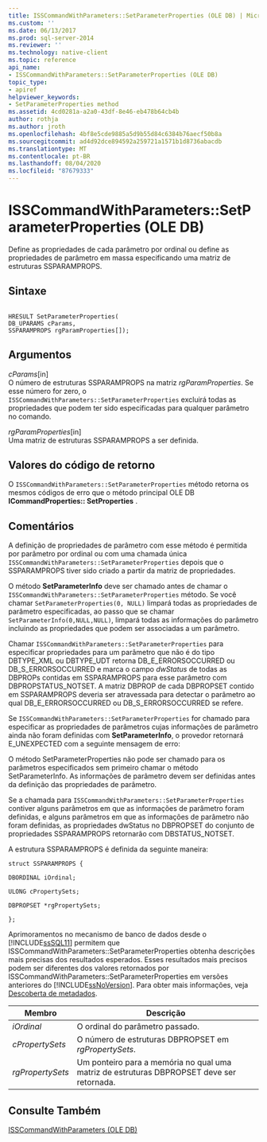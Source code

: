 ```yaml
---
title: ISSCommandWithParameters::SetParameterProperties (OLE DB) | Microsoft Docs
ms.custom: ''
ms.date: 06/13/2017
ms.prod: sql-server-2014
ms.reviewer: ''
ms.technology: native-client
ms.topic: reference
api_name:
- ISSCommandWithParameters::SetParameterProperties (OLE DB)
topic_type:
- apiref
helpviewer_keywords:
- SetParameterProperties method
ms.assetid: 4cd0281a-a2a0-43df-8e46-eb478b64cb4b
author: rothja
ms.author: jroth
ms.openlocfilehash: 4bf8e5cde9885a5d9b55d84c6384b76aecf50b8a
ms.sourcegitcommit: ad4d92dce894592a259721a1571b1d8736abacdb
ms.translationtype: MT
ms.contentlocale: pt-BR
ms.lasthandoff: 08/04/2020
ms.locfileid: "87679333"
---
```

# <a name="isscommandwithparameterssetparameterproperties-ole-db"></a>ISSCommandWithParameters::SetParameterProperties (OLE DB)
  Define as propriedades de cada parâmetro por ordinal ou define as propriedades de parâmetro em massa especificando uma matriz de estruturas SSPARAMPROPS.  
  
## <a name="syntax"></a>Sintaxe  
  
```  
  
HRESULT SetParameterProperties(  
DB_UPARAMS cParams,   
SSPARAMPROPS rgParamProperties[]);  
```  
  
## <a name="arguments"></a>Argumentos  
 *cParams*[in]  
 O número de estruturas SSPARAMPROPS na matriz *rgParamProperties*. Se esse número for zero, o `ISSCommandWithParameters::SetParameterProperties` excluirá todas as propriedades que podem ter sido especificadas para qualquer parâmetro no comando.  
  
 *rgParamProperties*[in]  
 Uma matriz de estruturas SSPARAMPROPS a ser definida.  
  
## <a name="return-code-values"></a>Valores do código de retorno  
 O `ISSCommandWithParameters::SetParameterProperties` método retorna os mesmos códigos de erro que o método principal OLE DB **ICommandProperties:: SetProperties** .  
  
## <a name="remarks"></a>Comentários  
 A definição de propriedades de parâmetro com esse método é permitida por parâmetro por ordinal ou com uma chamada única `ISSCommandWithParameters::SetParameterProperties` depois que o SSPARAMPROPS tiver sido criado a partir da matriz de propriedades.  
  
 O método **SetParameterInfo** deve ser chamado antes de chamar o `ISSCommandWithParameters::SetParameterProperties` método. Se você chamar `SetParameterProperties(0, NULL)` limpará todas as propriedades de parâmetro especificadas, ao passo que se chamar `SetParameterInfo(0,NULL,NULL)`, limpará todas as informações do parâmetro incluindo as propriedades que podem ser associadas a um parâmetro.  
  
 Chamar `ISSCommandWithParameters::SetParameterProperties` para especificar propriedades para um parâmetro que não é do tipo DBTYPE_XML ou DBTYPE_UDT retorna DB_E_ERRORSOCCURRED ou DB_S_ERRORSOCCURRED e marca o campo *dwStatus* de todas as DBPROPs contidas em SSPARAMPROPS para esse parâmetro com DBPROPSTATUS_NOTSET. A matriz DBPROP de cada DBPROPSET contido em SSPARAMPROPS deveria ser atravessada para detectar o parâmetro ao qual DB_E_ERRORSOCCURRED ou DB_S_ERRORSOCCURRED se refere.  
  
 Se `ISSCommandWithParameters::SetParameterProperties` for chamado para especificar as propriedades de parâmetros cujas informações de parâmetro ainda não foram definidas com **SetParameterInfo**, o provedor retornará E_UNEXPECTED com a seguinte mensagem de erro:  
  
 O método SetParameterProperties não pode ser chamado para os parâmetros especificados sem primeiro chamar o método SetParameterInfo. As informações de parâmetro devem ser definidas antes da definição das propriedades de parâmetro.  
  
 Se a chamada para `ISSCommandWithParameters::SetParameterProperties` contiver alguns parâmetros em que as informações de parâmetro foram definidas, e alguns parâmetros em que as informações de parâmetro não foram definidas, as propriedades dwStatus no DBPROPSET do conjunto de propriedades SSPARAMPROPS retornarão com DBSTATUS_NOTSET.  
  
 A estrutura SSPARAMPROPS é definida da seguinte maneira:  
  
 `struct SSPARAMPROPS {`  
  
 `DBORDINAL iOrdinal;`  
  
 `ULONG cPropertySets;`  
  
 `DBPROPSET *rgPropertySets;`  
  
 `};`  
  
 Aprimoramentos no mecanismo de banco de dados desde o [!INCLUDE[ssSQL11](../../includes/sssql11-md.md)] permitem que ISSCommandWithParameters::SetParameterProperties obtenha descrições mais precisas dos resultados esperados. Esses resultados mais precisos podem ser diferentes dos valores retornados por ISSCommandWithParameters::SetParameterProperties em versões anteriores do [!INCLUDE[ssNoVersion](../../includes/ssnoversion-md.md)]. Para obter mais informações, veja [Descoberta de metadados](../native-client/features/metadata-discovery.md).  
  
|Membro|Descrição|  
|------------|-----------------|  
|*iOrdinal*|O ordinal do parâmetro passado.|  
|*cPropertySets*|O número de estruturas DBPROPSET em *rgPropertySets*.|  
|*rgPropertySets*|Um ponteiro para a memória no qual uma matriz de estruturas DBPROPSET deve ser retornada.|  
  
## <a name="see-also"></a>Consulte Também  
 [ISSCommandWithParameters &#40;OLE DB&#41;](isscommandwithparameters-ole-db.md)  
  
  
